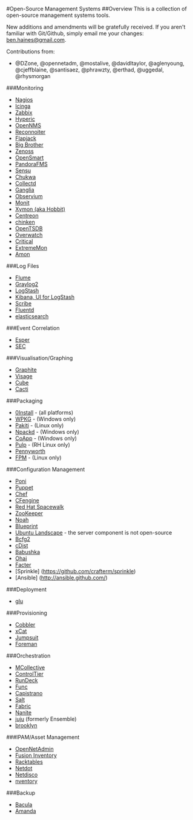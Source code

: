 #Open-Source Management Systems
##Overview
This is a collection of open-source management systems tools.

New additions and amendments will be gratefully received. If you aren't familiar with Git/Github, simply email me your changes: ben.haines@gmail.com.

Contributions from:

* @DZone, @opennetadm, @mostalive, @davidltaylor, @aglenyoung, @cjeffblaine, @santisaez, @phrawzty, @erthad, @uggedal, @rhysmorgan

###Monitoring
* [Nagios](http://www.nagios.org)
* [Icinga](http://www.icinga.org)
* [Zabbix](http://www.zabbix.com)
* [Hyperic](http://www.hyperic.com)
* [OpenNMS](http://www.opennms.org)
* [Reconnoiter](http://labs.omniti.com/labs/reconnoiter)
* [Flapjack](http://flapjack-project.com/)
* [Big Brother](http://bb4.com/)
* [Zenoss](http://www.zenoss.com)
* [OpenSmart](http://opensmart.sourceforge.net)
* [PandoraFMS](http://pandorafms.org)
* [Sensu](http://www.sonian.com/cloud-monitoring-sensu/)
* [Chukwa](http://incubator.apache.org/chukwa/)
* [Collectd](http://collectd.org)
* [Ganglia](http://ganglia.sourceforge.net)
* [Observium](http://www.observium.org/wiki/Main_Page)
* [Monit](http://mmonit.com/monit/)
* [Xymon (aka Hobbit)](http://xymon.sourceforge.net/)
* [Centreon](http://www.centreon.com/)
* [chinken](http://www.shinken-monitoring.org/)
* [OpenTSDB](http://opentsdb.net/)
* [Overwatch](https://github.com/danryan/overwatch)
* [Critical](https://github.com/danielsdeleo/critical)
* [ExtremeMon](https://extremon.org/)
* [Amon](https://github.com/martinrusev/amon)

###Log Files
* [Flume](https://cwiki.apache.org/FLUME/)
* [Graylog2](http://graylog2.org)
* [LogStash](http://logstash.net/)
* [Kibana, UI for LogStash](http://rashidkpc.github.com/Kibana/)
* [Scribe](https://github.com/facebook/scribe)
* [Fluentd](http://fluentd.org/)
* [elasticsearch](http://www.elasticsearch.org/)

###Event Correlation
* [Esper](http://esper.codehaus.org/)
* [SEC](http://simple-evcorr.sourceforge.net/)

###Visualisation/Graphing
* [Graphite](http://graphite.wikidot.com)
* [Visage](https://github.com/auxesis/visage)
* [Cube](http://square.github.com/cube/)
* [Cacti](http://www.cacti.net/)

###Packaging
* [0Install](http://0install.net/) - (all platforms)
* [WPKG](http://wpkg.org) - (Windows only)
* [Pakiti](http://pakiti.sourceforge.net) - (Linux only)
* [Npackd](http://code.google.com/p/windows-package-manager/) - (Windows only)
* [CoApp](http://coapp.org/) - (Windows only)
* [Pulp](http://pulpproject.org/) - (RH Linux only)
* [Pennyworth](https://github.com/heavywater/pennyworth)
* [FPM](https://github.com/jordansissel/fpm) - (Linux only)

###Configuration Management
* [Poni](http://melor.github.com/poni/index.html)
* [Puppet](http://puppetlabs.com)
* [Chef](http://www.opscode.com/chef/)
* [CFengine](http://www.cfengine.com)
* [Red Hat Spacewalk](http://spacewalk.redhat.com)
* [ZooKeeper](http://zookeeper.apache.org)
* [Noah](https://github.com/lusis/Noah)
* [Blueprint](http://devstructure.com/)
* [Ubuntu Landscape](http://www.canonical.com/enterprise-services/ubuntu-advantage/landscape) - the server component is not open-source
* [Bcfg2](http://trac.mcs.anl.gov/projects/bcfg2)
* [cDist](https://github.com/telmich/cdist)
* [Babushka](http://babushka.me/)
* [Ohai](http://wiki.opscode.com/display/chef/Ohai)
* [Facter](http://puppetlabs.com/puppet/related-projects/facter/)
* [Sprinkle] (https://github.com/crafterm/sprinkle)
* [Ansible] (http://ansible.github.com/)

###Deployment
* [glu](https://github.com/linkedin/glu)

###Provisioning
* [Cobbler](http://cobbler.github.com)
* [xCat](http://xcat.sourceforge.net)
* [Jumpsuit](http://jumpsuit.sysadmin.org.uk/)
* [Foreman](http://theforeman.org/)

###Orchestration
* [MCollective](http://docs.puppetlabs.com/mcollective/)
* [ControlTier](http://doc36.controltier.org/wiki/Main_Page)
* [RunDeck](http://rundeck.org)
* [Func](https://fedorahosted.org/func/)
* [Capistrano](http://en.wikipedia.org/wiki/Capistrano)
* [Salt](http://saltstack.org/)
* [Fabric](http://fabfile.org)
* [Nanite](https://github.com/ezmobius/nanite)
* [juju](https://juju.ubuntu.com/) (formerly Ensemble)
* [brooklyn](http://brooklyn.io)

###IPAM/Asset Management
* [OpenNetAdmin](http://opennetadmin.com)
* [Fusion Inventory](http://www.fusioninventory.org)
* [Racktables](http://racktables.org/)
* [Netdot](https://osl.uoregon.edu/redmine/projects/netdot)
* [Netdisco](http://www.netdisco.org/)
* [nventory](http://sourceforge.net/apps/trac/nventory)

###Backup
* [Bacula](http://www.bacula.org/)
* [Amanda](http://www.amanda.org/)
